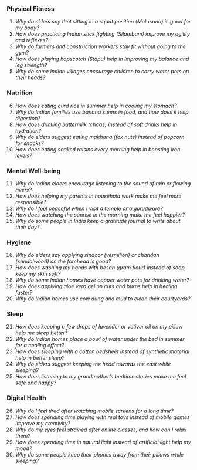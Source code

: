 ### **Physical Fitness**  
1. *Why do elders say that sitting in a squat position (Malasana) is good for my body?*  
2. *How does practicing Indian stick fighting (Silambam) improve my agility and reflexes?*  
3. *Why do farmers and construction workers stay fit without going to the gym?*  
4. *How does playing hopscotch (Stapu) help in improving my balance and leg strength?*  
5. *Why do some Indian villages encourage children to carry water pots on their heads?*  

### **Nutrition**  
6. *How does eating curd rice in summer help in cooling my stomach?*  
7. *Why do Indian families use banana stems in food, and how does it help digestion?*  
8. *How does drinking buttermilk (chaas) instead of soft drinks help in hydration?*  
9. *Why do elders suggest eating makhana (fox nuts) instead of popcorn for snacks?*  
10. *How does eating soaked raisins every morning help in boosting iron levels?*  

### **Mental Well-being**  
11. *Why do Indian elders encourage listening to the sound of rain or flowing rivers?*  
12. *How does helping my parents in household work make me feel more responsible?*  
13. *Why do I feel peaceful when I visit a temple or a gurudwara?*  
14. *How does watching the sunrise in the morning make me feel happier?*  
15. *Why do some people in India keep a gratitude journal to write about their day?*  

### **Hygiene**  
16. *Why do elders say applying sindoor (vermilion) or chandan (sandalwood) on the forehead is good?*  
17. *How does washing my hands with besan (gram flour) instead of soap keep my skin soft?*  
18. *Why do some Indian homes have copper water pots for drinking water?*  
19. *How does applying aloe vera gel on cuts and burns help in healing faster?*  
20. *Why do Indian homes use cow dung and mud to clean their courtyards?*  

### **Sleep**  
21. *How does keeping a few drops of lavender or vetiver oil on my pillow help me sleep better?*  
22. *Why do Indian homes place a bowl of water under the bed in summer for a cooling effect?*  
23. *How does sleeping with a cotton bedsheet instead of synthetic material help in better sleep?*  
24. *Why do elders suggest keeping the head towards the east while sleeping?*  
25. *How does listening to my grandmother’s bedtime stories make me feel safe and happy?*  

### **Digital Health**  
26. *Why do I feel tired after watching mobile screens for a long time?*  
27. *How does spending time playing with real toys instead of mobile games improve my creativity?*  
28. *Why do my eyes feel strained after online classes, and how can I relax them?*  
29. *How does spending time in natural light instead of artificial light help my mood?*  
30. *Why do some people keep their phones away from their pillows while sleeping?*
